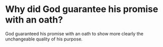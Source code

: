 # Why did God guarantee his promise with an oath?

God guaranteed his promise with an oath to show more clearly the unchangeable quality of his purpose.
